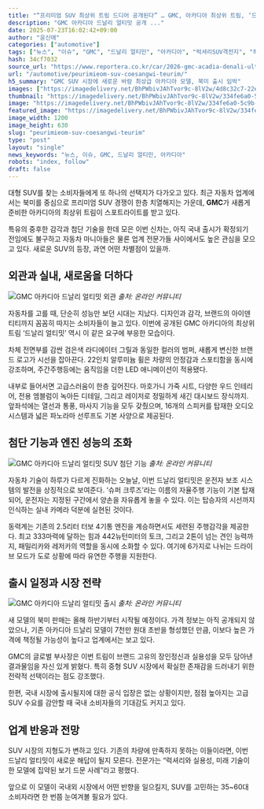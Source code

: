 ```yaml
---
title: "“프리미엄 SUV 최상위 트림 드디어 공개된다” … GMC, 아카디아 최상위 트림, ‘드날리 얼티밋’ 공개"
description: "GMC 아카디아 드날리 얼티밋 공개 ..."
date: 2025-07-23T16:02:42+09:00
author: "윤신애"
categories: ["automotive"]
tags: ["뉴스", "이슈", "GMC", "드날리 얼티민", "아카디아", "럭셔리SUV격전지", "하이엔드운전자경험"]
hash: 34cf7032
source_url: "https://www.reportera.co.kr/car/2026-gmc-acadia-denali-ultimate/"
url: "/automotive/peurimieom-suv-coesangwi-teurim/"
h5_summary: "GMC SUV 시장에 새로운 바람 최상급 아카디아 모델, 북미 출시 임박"
images: ["https://imagedelivery.net/BhPWbivJAhTvor9c-8lV2w/4d8c32c7-22eb-4380-0192-5b6321e2ba00/public", "https://imagedelivery.net/BhPWbivJAhTvor9c-8lV2w/16a5a4c5-e3a2-407c-120d-c5fee171f800/public", "https://imagedelivery.net/BhPWbivJAhTvor9c-8lV2w/4897fa18-4451-44d9-7da7-8a723c032800/public", "https://imagedelivery.net/BhPWbivJAhTvor9c-8lV2w/334fe6a0-5c9b-4b3b-52ba-d22a34296c00/public"]
thumbnail: "https://imagedelivery.net/BhPWbivJAhTvor9c-8lV2w/334fe6a0-5c9b-4b3b-52ba-d22a34296c00/public"
image: "https://imagedelivery.net/BhPWbivJAhTvor9c-8lV2w/334fe6a0-5c9b-4b3b-52ba-d22a34296c00/public"
featured_image: "https://imagedelivery.net/BhPWbivJAhTvor9c-8lV2w/334fe6a0-5c9b-4b3b-52ba-d22a34296c00/public"
image_width: 1200
image_height: 630
slug: "peurimieom-suv-coesangwi-teurim"
type: "post"
layout: "single"
news_keywords: "뉴스, 이슈, GMC, 드날리 얼티민, 아카디아"
robots: "index, follow"
draft: false
---
```


대형 SUV를 찾는 소비자들에게 또 하나의 선택지가 다가오고 있다. 최근 자동차 업계에서는 북미를 중심으로 프리미엄 SUV 경쟁이 한층 치열해지는 가운데, **GMC**가 새롭게 준비한 아카디아의 최상위 트림이 스포트라이트를 받고 있다.

특유의 중후한 감각과 첨단 기술을 한데 모은 이번 신차는, 아직 국내 출시가 확정되기 전임에도 불구하고 자동차 마니아들은 물론 업계 전문가들 사이에서도 높은 관심을 모으고 있다. 새로운 SUV의 등장, 과연 어떤 차별점이 있을까.

## 외관과 실내, 새로움을 더하다

![GMC 아카디아 드날리 얼티밋 외관](https://imagedelivery.net/BhPWbivJAhTvor9c-8lV2w/4897fa18-4451-44d9-7da7-8a723c032800/public)
*출처: 온라인 커뮤니티*


자동차를 고를 때, 단순히 성능만 보던 시대는 지났다. 디자인과 감각, 브랜드의 아이덴티티까지 꼼꼼히 따지는 소비자들이 늘고 있다. 이번에 공개된 GMC 아카디아의 최상위 트림 ‘드날리 얼티밋’ 역시 이 같은 요구에 부응한 모습이다.

차체 전면부를 감싼 검은색 라디에이터 그릴과 동일한 컬러의 범퍼, 새롭게 변신한 브랜드 로고가 시선을 잡아끈다. 22인치 알루미늄 휠은 차량의 안정감과 스포티함을 동시에 강조하며, 주간주행등에는 움직임을 더한 LED 애니메이션이 적용됐다.

내부로 들어서면 고급스러움이 한층 깊어진다. 마호가니 가죽 시트, 다양한 우드 인테리어, 전용 엠블럼이 녹아든 디테일, 그리고 레이저로 정밀하게 새긴 대시보드 장식까지. 앞좌석에는 열선과 통풍, 마사지 기능을 모두 갖췄으며, 16개의 스피커를 탑재한 오디오 시스템과 넓은 파노라마 선루프도 기본 사양으로 제공된다.

## 첨단 기능과 엔진 성능의 조화

![GMC 아카디아 드날리 얼티밋 SUV 첨단 기능](https://imagedelivery.net/BhPWbivJAhTvor9c-8lV2w/4d8c32c7-22eb-4380-0192-5b6321e2ba00/public)
*출처: 온라인 커뮤니티*


자동차 기술이 하루가 다르게 진화하는 오늘날, 이번 드날리 얼티밋은 운전자 보조 시스템의 발전을 상징적으로 보여준다. ‘슈퍼 크루즈’라는 이름의 자율주행 기능이 기본 탑재되어, 운전자는 지정된 구간에서 양손을 자유롭게 놓을 수 있다. 이는 탑승자의 시선까지 인식하는 실내 카메라 덕분에 실현된 것이다.

동력계는 기존의 2.5리터 터보 4기통 엔진을 계승하면서도 세련된 주행감각을 제공한다. 최고 333마력에 달하는 힘과 442뉴턴미터의 토크, 그리고 2톤이 넘는 견인 능력까지, 패밀리카와 레저카의 역할을 동시에 소화할 수 있다. 여기에 6가지로 나뉘는 드라이브 모드가 도로 상황에 따라 유연한 주행을 지원한다.

## 출시 일정과 시장 전략

![GMC 아카디아 드날리 얼티밋 출시](https://imagedelivery.net/BhPWbivJAhTvor9c-8lV2w/16a5a4c5-e3a2-407c-120d-c5fee171f800/public)
*출처: 온라인 커뮤니티*


새 모델의 북미 판매는 올해 하반기부터 시작될 예정이다. 가격 정보는 아직 공개되지 않았으나, 기존 아카디아 드날리 모델이 7천만 원대 초반을 형성했던 만큼, 이보다 높은 가격에 책정될 가능성이 높다고 업계에서는 보고 있다.

GMC의 글로벌 부사장은 이번 트림이 브랜드 고유의 장인정신과 실용성을 모두 담아낸 결과물임을 자신 있게 밝혔다. 특히 중형 SUV 시장에서 확실한 존재감을 드러내기 위한 전략적 선택이라는 점도 강조했다.

한편, 국내 시장에 출시될지에 대한 공식 입장은 없는 상황이지만, 점점 높아지는 고급 SUV 수요를 감안할 때 국내 소비자들의 기대감도 커지고 있다.

## 업계 반응과 전망

SUV 시장의 지형도가 변하고 있다. 기존의 차량에 만족하지 못하는 이들이라면, 이번 드날리 얼티밋이 새로운 해답이 될지 모른다. 전문가는 “럭셔리와 실용성, 미래 기술이 한 모델에 집약된 보기 드문 사례”라고 평했다.

앞으로 이 모델이 국내외 시장에서 어떤 반향을 일으킬지, SUV를 고민하는 35~60대 소비자라면 한 번쯤 눈여겨볼 필요가 있다.
